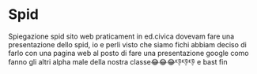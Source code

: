 # Spid
 Spiegazione spid sito web praticament in ed.civica dovevam fare una presentazione dello spid, io e perli visto che siamo fichi abbiam deciso di farlo con una pagina web al posto di fare una presentazione google como fanno gli altri alpha male della nostra classe😂😂😂👎👎👎 e bast fin
